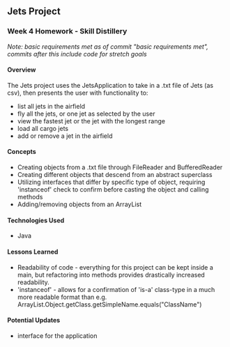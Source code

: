 ## Jets Project

### Week 4 Homework - Skill Distillery

*Note: basic requirements met as of commit "basic requirements met", commits after this include code for stretch goals*

#### Overview

The Jets project uses the JetsApplication to take in a .txt file of Jets (as csv), then presents the user with functionality to:
- list all jets in the airfield
- fly all the jets, or one jet as selected by the user
- view the fastest jet or the jet with the longest range
- load all cargo jets
- add or remove a jet in the airfield

#### Concepts

- Creating objects from a .txt file through FileReader and BufferedReader
- Creating different objects that descend from an abstract superclass
- Utilizing interfaces that differ by specific type of object, requiring 'instanceof' check to confirm before casting the object and calling methods
- Adding/removing objects from an ArrayList

#### Technologies Used

- Java

#### Lessons Learned

- Readability of code - everything for this project can be kept inside a main, but refactoring into methods provides drastically increased readability.
- 'instanceof' - allows for a confirmation of 'is-a' class-type in a much more readable format than e.g. ArrayList.Object.getClass.getSimpleName.equals("ClassName")


#### Potential Updates

- interface for the application
